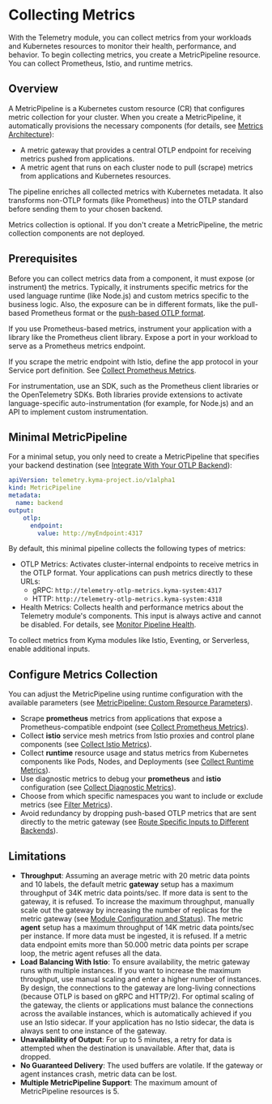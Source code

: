 # Collecting Metrics

With the Telemetry module, you can collect metrics from your workloads and Kubernetes resources to monitor their health, performance, and behavior. To begin collecting metrics, you create a MetricPipeline resource. You can collect Prometheus, Istio, and runtime metrics.

## Overview

A MetricPipeline is a Kubernetes custom resource (CR) that configures metric collection for your cluster. When you create a MetricPipeline, it automatically provisions the necessary components (for details, see [Metrics Architecture](../architecture/metrics-architecture.md)):

- A metric gateway that provides a central OTLP endpoint for receiving metrics pushed from applications.
- A metric agent that runs on each cluster node to pull (scrape) metrics from applications and Kubernetes resources.

The pipeline enriches all collected metrics with Kubernetes metadata. It also transforms non-OTLP formats (like Prometheus) into the OTLP standard before sending them to your chosen backend.

Metrics collection is optional. If you don't create a MetricPipeline, the metric collection components are not deployed.

## Prerequisites

Before you can collect metrics data from a component, it must expose (or instrument) the metrics. Typically, it instruments specific metrics for the used language runtime (like Node.js) and custom metrics specific to the business logic. Also, the exposure can be in different formats, like the pull-based Prometheus format or the [push-based OTLP format](https://opentelemetry.io/docs/specs/otlp/).

If you use Prometheus-based metrics, instrument your application with a library like the Prometheus client library. Expose a port in your workload to serve as a Prometheus metrics endpoint.

If you scrape the metric endpoint with Istio, define the app protocol in your Service port definition. See [Collect Prometheus Metrics](prometheus-input.md).

For instrumentation, use an SDK, such as the Prometheus client libraries or the OpenTelemetry SDKs. Both libraries provide extensions to activate language-specific auto-instrumentation (for example, for Node.js) and an API to implement custom instrumentation.

## Minimal MetricPipeline

For a minimal setup, you only need to create a MetricPipeline that specifies your backend destination (see [Integrate With Your OTLP Backend](./../integrate-otlp-backend/README.md)):

```yaml
apiVersion: telemetry.kyma-project.io/v1alpha1
kind: MetricPipeline
metadata:
  name: backend
output:
    otlp:
      endpoint:
        value: http://myEndpoint:4317
```

By default, this minimal pipeline collects the following types of metrics:

- OTLP Metrics: Activates cluster-internal endpoints to receive metrics in the OTLP format. Your applications can push metrics directly to these URLs:
  - gRPC: `http://telemetry-otlp-metrics.kyma-system:4317`
  - HTTP: `http://telemetry-otlp-metrics.kyma-system:4318`
- Health Metrics: Collects health and performance metrics about the Telemetry module's components. This input is always active and cannot be disabled. For details, see [Monitor Pipeline Health](../monitor-pipeline-health.md).

To collect metrics from Kyma modules like Istio, Eventing, or Serverless, enable additional inputs.

## Configure Metrics Collection

You can adjust the MetricPipeline using runtime configuration with the available parameters (see [MetricPipeline: Custom Resource Parameters](https://kyma-project.io/#/telemetry-manager/user/resources/05-metricpipeline?id=custom-resource-parameters)).

- Scrape **prometheus** metrics from applications that expose a Prometheus-compatible endpoint (see [Collect Prometheus Metrics](prometheus-input.md)).
- Collect **istio** service mesh metrics from Istio proxies and control plane components (see [Collect Istio Metrics](istio-input.md)).
- Collect **runtime** resource usage and status metrics from Kubernetes components like Pods, Nodes, and Deployments (see [Collect Runtime Metrics](runtime-input.md)).
- Use diagnostic metrics to debug your **prometheus** and **istio** configuration (see [Collect Diagnostic Metrics](./prometheus-input.md#collect-diagnostic-metrics)).
- Choose from which specific namespaces you want to include or exclude metrics (see [Filter Metrics](../filter-and-process/filter-metrics.md)).
- Avoid redundancy by dropping push-based OTLP metrics that are sent directly to the metric gateway (see [Route Specific Inputs to Different Backends](./../otlp-input.md#route-specific-inputs-to-different-backends)).

## Limitations

- **Throughput**: Assuming an average metric with 20 metric data points and 10 labels, the default metric **gateway** setup has a maximum throughput of 34K metric data points/sec. If more data is sent to the gateway, it is refused. To increase the maximum throughput, manually scale out the gateway by increasing the number of replicas for the metric gateway (see [Module Configuration and Status](https://kyma-project.io/#/telemetry-manager/user/01-manager?id=module-configuration)).
  The metric **agent** setup has a maximum throughput of 14K metric data points/sec per instance. If more data must be ingested, it is refused. If a metric data endpoint emits more than 50.000 metric data points per scrape loop, the metric agent refuses all the data.
- **Load Balancing With Istio**: To ensure availability, the metric gateway runs with multiple instances. If you want to increase the maximum throughput, use manual scaling and enter a higher number of instances.
  By design, the connections to the gateway are long-living connections (because OTLP is based on gRPC and HTTP/2). For optimal scaling of the gateway, the clients or applications must balance the connections across the available instances, which is automatically achieved if you use an Istio sidecar. If your application has no Istio sidecar, the data is always sent to one instance of the gateway.
- **Unavailability of Output**: For up to 5 minutes, a retry for data is attempted when the destination is unavailable. After that, data is dropped.
- **No Guaranteed Delivery**: The used buffers are volatile. If the gateway or agent instances crash, metric data can be lost.
- **Multiple MetricPipeline Support**: The maximum amount of MetricPipeline resources is 5.
